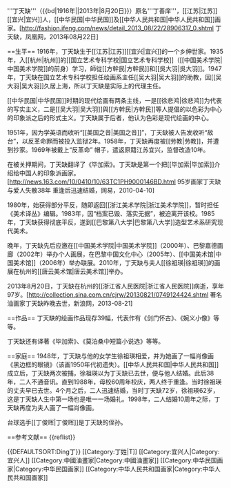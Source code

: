 '''丁天缺'''（{{bd|1916年||2013年|8月20日}}）原名'''丁善庠'''，[[江苏|江苏]][[宜兴|宜兴]]人，[[中华民国|中华民国]]及[[中华人民共和国|中华人民共和国]]画家。<ref name=ifeng>[http://fashion.ifeng.com/news/detail_2013_08/22/28906317_0.shtml 丁天缺，凤凰网，2013年08月22日]</ref>

==生平==
1916年，丁天缺生于[[江苏|江苏]][[宜兴|宜兴]]的一个乡绅世家。1935年，入[[杭州|杭州]]的[[国立艺术专科学校|国立艺术专科学校]]（[[中国美术学院|中国美术学院]]的前身）学习，師從[[方幹民|方幹民]]和[[吳大羽|吳大羽]]。1947年，丁天缺在国立艺术专科学校担任绘画系主任[[吴大羽|吴大羽]]的助教，因[[吴大羽|吴大羽]]久居上海，所以丁天缺是实际上的代理主任。<ref name=ifeng/>

[[中华民国|中华民国]]时期的现代绘画有两条主线，一是[[徐悲鸿|徐悲鸿]]为代表的写实主义，二是[[吴大羽|吴大羽]]與[[方幹民|方幹民]]等人提倡的以色彩为中心的印象派之后的形式主义。丁天缺属于后者，他认为色彩是现代绘画的中心。<ref name=ifeng/>

1951年，因为学英语而收听“[[美国之音|美国之音]]”，丁天缺被人告发收听“敌台”，以反革命罪而被投入监狱2年。1958年，丁天缺再度被[[劳教|劳教]]，并遭到抄家。1969年被戴上“反革命” 帽子，遣返原籍江苏宜兴，监督改造10年。<ref name=ifeng/>

在被关押期间，丁天缺翻译了《毕加索》。<ref name=sina/>丁天缺是第一个把[[毕加索|毕加索]]介绍给中国人的印象派画家。<ref name=dtq>[http://news.163.com/10/0410/10/63TC1PH9000146BD.html 95岁画家丁天缺与爱人失散38年 重逢后迅速结婚，网易，2010-04-10]</ref>

1980年，始获得部分平反，随即返回[[浙江美术学院|浙江美术学院]]，暂时担任《美术译丛》编辑。1983年，因“档案已毁、落实无据”，被迫离开该校。1985年，丁天缺获得彻底平反，遂到[[巴黎第八大学|巴黎第八大学]]造型艺术系研究现代美术。<ref name=ifeng/>

晚年，丁天缺先后应邀在[[中国美术学院|中国美术学院]]（2000年）、巴黎嘉德画廊（2002年）举办个人画展，在巴黎中国文化中心（2005年）、[[中国美术馆|中国美术馆]]（2006年）举办联展。2010年，丁天缺与夫人[[徐祖瑛|徐祖瑛]]的画展在杭州的[[唐云美术馆|唐云美术馆]]举办。<ref name=dtq/>

2013年8月20日，丁天缺在杭州的[[浙江省人民医院|浙江省人民医院]]病逝，享年97岁。<ref name=sina>[http://collection.sina.com.cn/cjrw/20130821/0749124424.shtml 著名油画家丁天缺昨晚去世，新浪网，2013-08-21]</ref>

==作品==
丁天缺的绘画作品现存39幅，代表作有《剑门怀古》、《婉义小像》等等。<ref name=ifeng/>

丁天缺还有译著《毕加索》、《莫泊桑中短篇小说选》等等。<ref name=ifeng/>

==家庭==
1948年，丁天缺与他的女学生徐祖瑛相爱，并为她画了一幅肖像画《黑边框的眼镜》（该画1950年代初遗失）。[[中华人民共和国|中华人民共和国]]成立后，丁天缺两次被捕，徐祖瑛以为丁天缺已去世，便与他人结婚。此后38年，二人不通音讯。直到1988年，母校60周年校庆，两人终于重逢。当时徐祖瑛的丈夫早已去世。4个月之后，二人迅速结婚，当时丁天缺72岁，徐祖瑛62岁，这是丁天缺人生中第一场也是唯一一场婚礼。1998年，二人结婚10周年之际，丁天缺再度为夫人画了一幅肖像画。<ref name=ifeng/>

台球选手[[丁俊晖|丁俊晖]]是丁天缺的侄孙。<ref name=sina/>

==参考文献==
{{reflist}}

{{DEFAULTSORT:Ding丁}}
[[Category:丁姓|T]]
[[Category:宜兴人|Category:宜兴人]]
[[Category:中國油畫家|Category:中國油畫家]]
[[Category:中华民国画家|Category:中华民国画家]]
[[Category:中华人民共和国画家|Category:中华人民共和国画家]]